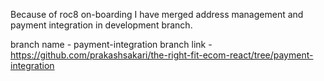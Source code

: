 Because of roc8 on-boarding I have merged address management and payment integration in development branch.


branch name - payment-integration
branch link - https://github.com/prakashsakari/the-right-fit-ecom-react/tree/payment-integration
